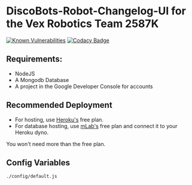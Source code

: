 # DiscoBots-Robot-Changelog-UI for the Vex Robotics Team 2587K
 [![Known Vulnerabilities](https://snyk.io/test/github/poster983/discobots-robot-changelog-ui/badge.svg)](https://snyk.io/test/github/poster983/discobots-robot-changelog-ui)  [![Codacy Badge](https://api.codacy.com/project/badge/Grade/b690d99f9aa14317878563c7d5b65aa4)](https://www.codacy.com/app/poster983/DiscoBots-Robot-Changelog-UI?utm_source=github.com&amp;utm_medium=referral&amp;utm_content=poster983/DiscoBots-Robot-Changelog-UI&amp;utm_campaign=Badge_Grade)

## Requirements:  

* NodeJS  
* A Mongodb Database
* A project in the Google Developer Console for accounts

## Recommended Deployment  

* For hosting, use [Heroku's](https://www.heroku.com) free plan.
* For database hosting, use [mLab's](https://elements.heroku.com/addons/mongolab) free plan and connect it to your Heroku dyno.

You won't need more than the free plan.  

## Config Variables  

`./config/default.js`



